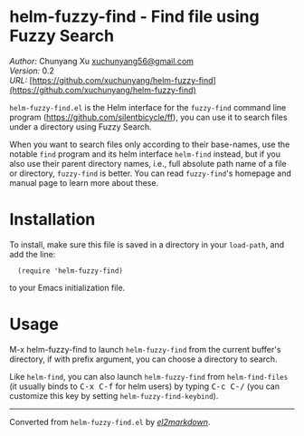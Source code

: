# helm-fuzzy-find - Find file using Fuzzy Search

*Author:* Chunyang Xu <xuchunyang56@gmail.com><br>
*Version:* 0.2<br>
*URL:* [https://github.com/xuchunyang/helm-fuzzy-find](https://github.com/xuchunyang/helm-fuzzy-find)<br>

`helm-fuzzy-find.el` is the Helm interface for the `fuzzy-find` command
line program (https://github.com/silentbicycle/ff), you can use it to
search files under a directory using Fuzzy Search.

When you want to search files only according to their base-names, use the
notable `find` program and its helm interface `helm-find` instead, but if
you also use their parent directory names, i.e., full absolute path name of
a file or directory, `fuzzy-find` is better.  You can read `fuzzy-find`'s
homepage and manual page to learn more about these.

Installation
============

To install, make sure this file is saved in a directory in your `load-path`,
and add the line:

      (require 'helm-fuzzy-find)

to your Emacs initialization file.

Usage
=====

M-x helm-fuzzy-find to launch `helm-fuzzy-find` from the current buffer's
directory, if with prefix argument, you can choose a directory to search.

Like `helm-find`, you can also launch `helm-fuzzy-find` from
`helm-find-files` (it usually binds to <kbd>C-x C-f</kbd> for helm users) by typing
<kbd>C-c C-/</kbd> (you can customize this key by setting `helm-fuzzy-find-keybind`).


---
Converted from `helm-fuzzy-find.el` by [*el2markdown*](https://github.com/Lindydancer/el2markdown).
